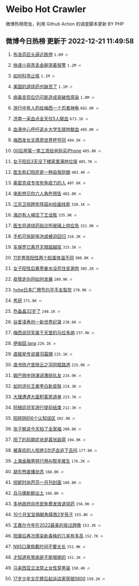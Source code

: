 # Weibo Hot Crawler 



微博热榜爬虫，利用 Github Action 的调度脚本更新 BY PHP 


## 微博今日热榜 更新于 2022-12-21 11:49:58 
1. [布洛芬巨头逼近跌停](https://s.weibo.com/weibo?q=%23%E5%B8%83%E6%B4%9B%E8%8A%AC%E5%B7%A8%E5%A4%B4%E9%80%BC%E8%BF%91%E8%B7%8C%E5%81%9C%23&t=31&band_rank=1&Refer=top) `1.6M 🔥` 

1. [快递小哥弄丢金碗哭着报警](https://s.weibo.com/weibo?q=%23%E5%BF%AB%E9%80%92%E5%B0%8F%E5%93%A5%E5%BC%84%E4%B8%A2%E9%87%91%E7%A2%97%E5%93%AD%E7%9D%80%E6%8A%A5%E8%AD%A6%23&t=31&band_rank=2&Refer=top) `1.2M 🔥` 

1. [如何科学止咳](https://s.weibo.com/weibo?q=%23%E5%A6%82%E4%BD%95%E7%A7%91%E5%AD%A6%E6%AD%A2%E5%92%B3%23&t=31&band_rank=3&Refer=top) `1.1M 🔥` 

1. [美国的退烧药也缺货了](https://s.weibo.com/weibo?q=%23%E7%BE%8E%E5%9B%BD%E7%9A%84%E9%80%80%E7%83%A7%E8%8D%AF%E4%B9%9F%E7%BC%BA%E8%B4%A7%E4%BA%86%23&t=31&band_rank=4&Refer=top) `1.1M 🔥` 

1. [病毒变异后仍可能造成突破性感染](https://s.weibo.com/weibo?q=%23%E7%97%85%E6%AF%92%E5%8F%98%E5%BC%82%E5%90%8E%E4%BB%8D%E5%8F%AF%E8%83%BD%E9%80%A0%E6%88%90%E7%AA%81%E7%A0%B4%E6%80%A7%E6%84%9F%E6%9F%93%23&t=31&band_rank=5&Refer=top) `1.0M 🔥` 

1. [游行中有人扔给梅西一个忍者神龟](https://s.weibo.com/weibo?q=%23%E6%B8%B8%E8%A1%8C%E4%B8%AD%E6%9C%89%E4%BA%BA%E6%89%94%E7%BB%99%E6%A2%85%E8%A5%BF%E4%B8%80%E4%B8%AA%E5%BF%8D%E8%80%85%E7%A5%9E%E9%BE%9F%23&t=31&band_rank=6&Refer=top) `682.9K 🔥` 

1. [济南一采血点全天仅5人献血](https://s.weibo.com/weibo?q=%23%E6%B5%8E%E5%8D%97%E4%B8%80%E9%87%87%E8%A1%80%E7%82%B9%E5%85%A8%E5%A4%A9%E4%BB%855%E4%BA%BA%E7%8C%AE%E8%A1%80%23&t=31&band_rank=7&Refer=top) `673.1K 🔥` 

1. [血液中心呼吁返乡大学生就地献血](https://s.weibo.com/weibo?q=%23%E8%A1%80%E6%B6%B2%E4%B8%AD%E5%BF%83%E5%91%BC%E5%90%81%E8%BF%94%E4%B9%A1%E5%A4%A7%E5%AD%A6%E7%94%9F%E5%B0%B1%E5%9C%B0%E7%8C%AE%E8%A1%80%23&t=31&band_rank=8&Refer=top) `495.0K 🔥` 

1. [梅西发长文感恩世界杯夺冠](https://s.weibo.com/weibo?q=%23%E6%A2%85%E8%A5%BF%E5%8F%91%E9%95%BF%E6%96%87%E6%84%9F%E6%81%A9%E4%B8%96%E7%95%8C%E6%9D%AF%E5%A4%BA%E5%86%A0%23&t=31&band_rank=9&Refer=top) `494.5K 🔥` 

1. [00后用第一笔工资给爸妈买iPhone](https://s.weibo.com/weibo?q=%2300%E5%90%8E%E7%94%A8%E7%AC%AC%E4%B8%80%E7%AC%94%E5%B7%A5%E8%B5%84%E7%BB%99%E7%88%B8%E5%A6%88%E4%B9%B0iPhone%23&t=31&band_rank=10&Refer=top) `485.8K 🔥` 

1. [女子阳后3天没下楼家里满地垃圾](https://s.weibo.com/weibo?q=%23%E5%A5%B3%E5%AD%90%E9%98%B3%E5%90%8E3%E5%A4%A9%E6%B2%A1%E4%B8%8B%E6%A5%BC%E5%AE%B6%E9%87%8C%E6%BB%A1%E5%9C%B0%E5%9E%83%E5%9C%BE%23&t=31&band_rank=11&Refer=top) `485.7K 🔥` 

1. [医生称幻阳症是一种自我防御](https://s.weibo.com/weibo?q=%23%E5%8C%BB%E7%94%9F%E7%A7%B0%E5%B9%BB%E9%98%B3%E7%97%87%E6%98%AF%E4%B8%80%E7%A7%8D%E8%87%AA%E6%88%91%E9%98%B2%E5%BE%A1%23&t=31&band_rank=12&Refer=top) `483.4K 🔥` 

1. [奥密克戎专攻有免疫力的人](https://s.weibo.com/weibo?q=%23%E5%A5%A5%E5%AF%86%E5%85%8B%E6%88%8E%E4%B8%93%E6%94%BB%E6%9C%89%E5%85%8D%E7%96%AB%E5%8A%9B%E7%9A%84%E4%BA%BA%23&t=31&band_rank=13&Refer=top) `407.6K 🔥` 

1. [电影想见你六人角色预告](https://s.weibo.com/weibo?q=%23%E7%94%B5%E5%BD%B1%E6%83%B3%E8%A7%81%E4%BD%A0%E5%85%AD%E4%BA%BA%E8%A7%92%E8%89%B2%E9%A2%84%E5%91%8A%23&t=31&band_rank=14&Refer=top) `402.0K 🔥` 

1. [江苏卫视跨年阵容AI绘画线索](https://s.weibo.com/weibo?q=%23%E6%B1%9F%E8%8B%8F%E5%8D%AB%E8%A7%86%E8%B7%A8%E5%B9%B4%E9%98%B5%E5%AE%B9AI%E7%BB%98%E7%94%BB%E7%BA%BF%E7%B4%A2%23&t=31&band_rank=15&Refer=top) `338.1K 🔥` 

1. [海边有人喊住了王诠胜](https://s.weibo.com/weibo?q=%23%E6%B5%B7%E8%BE%B9%E6%9C%89%E4%BA%BA%E5%96%8A%E4%BD%8F%E4%BA%86%E7%8E%8B%E8%AF%A0%E8%83%9C%23&t=31&band_rank=16&Refer=top) `335.9K 🔥` 

1. [医生将退烧药贴诊所玻璃上供应急](https://s.weibo.com/weibo?q=%23%E5%8C%BB%E7%94%9F%E5%B0%86%E9%80%80%E7%83%A7%E8%8D%AF%E8%B4%B4%E8%AF%8A%E6%89%80%E7%8E%BB%E7%92%83%E4%B8%8A%E4%BE%9B%E5%BA%94%E6%80%A5%23&t=31&band_rank=17&Refer=top) `321.9K 🔥` 

1. [手机可拆卸电池或被迫回归](https://s.weibo.com/weibo?q=%23%E6%89%8B%E6%9C%BA%E5%8F%AF%E6%8B%86%E5%8D%B8%E7%94%B5%E6%B1%A0%E6%88%96%E8%A2%AB%E8%BF%AB%E5%9B%9E%E5%BD%92%23&t=31&band_rank=18&Refer=top) `316.3K 🔥` 

1. [车保罗已离开无限超越班](https://s.weibo.com/weibo?q=%23%E8%BD%A6%E4%BF%9D%E7%BD%97%E5%B7%B2%E7%A6%BB%E5%BC%80%E6%97%A0%E9%99%90%E8%B6%85%E8%B6%8A%E7%8F%AD%23&t=31&band_rank=19&Refer=top) `315.5K 🔥` 

1. [11岁男孩阳性两个脸蛋体温不同](https://s.weibo.com/weibo?q=%2311%E5%B2%81%E7%94%B7%E5%AD%A9%E9%98%B3%E6%80%A7%E4%B8%A4%E4%B8%AA%E8%84%B8%E8%9B%8B%E4%BD%93%E6%B8%A9%E4%B8%8D%E5%90%8C%23&t=31&band_rank=20&Refer=top) `306.8K 🔥` 

1. [女子阳性后煮葱姜水没忍住变涮肉](https://s.weibo.com/weibo?q=%23%E5%A5%B3%E5%AD%90%E9%98%B3%E6%80%A7%E5%90%8E%E7%85%AE%E8%91%B1%E5%A7%9C%E6%B0%B4%E6%B2%A1%E5%BF%8D%E4%BD%8F%E5%8F%98%E6%B6%AE%E8%82%89%23&t=31&band_rank=21&Refer=top) `305.2K 🔥` 

1. [疫情走向将如何发展](https://s.weibo.com/weibo?q=%23%E7%96%AB%E6%83%85%E8%B5%B0%E5%90%91%E5%B0%86%E5%A6%82%E4%BD%95%E5%8F%91%E5%B1%95%23&t=31&band_rank=22&Refer=top) `289.9K 🔥` 

1. [hybe日本厂牌签约平手友梨奈](https://s.weibo.com/weibo?q=%23hybe%E6%97%A5%E6%9C%AC%E5%8E%82%E7%89%8C%E7%AD%BE%E7%BA%A6%E5%B9%B3%E6%89%8B%E5%8F%8B%E6%A2%A8%E5%A5%88%23&t=31&band_rank=23&Refer=top) `278.9K 🔥` 

1. [考研](https://s.weibo.com/weibo?q=%23%E8%80%83%E7%A0%94%23&t=31&band_rank=24&Refer=top) `271.8K 🔥` 

1. [乔晶晶32岁了](https://s.weibo.com/weibo?q=%23%E4%B9%94%E6%99%B6%E6%99%B632%E5%B2%81%E4%BA%86%23&t=31&band_rank=25&Refer=top) `248.1K 🔥` 

1. [谷爱凌再创一新世界纪录](https://s.weibo.com/weibo?q=%23%E8%B0%B7%E7%88%B1%E5%87%8C%E5%86%8D%E5%88%9B%E4%B8%80%E6%96%B0%E4%B8%96%E7%95%8C%E7%BA%AA%E5%BD%95%23&t=31&band_rank=26&Refer=top) `238.6K 🔥` 

1. [梅西说冠军属于天堂的马拉多纳](https://s.weibo.com/weibo?q=%23%E6%A2%85%E8%A5%BF%E8%AF%B4%E5%86%A0%E5%86%9B%E5%B1%9E%E4%BA%8E%E5%A4%A9%E5%A0%82%E7%9A%84%E9%A9%AC%E6%8B%89%E5%A4%9A%E7%BA%B3%23&t=31&band_rank=27&Refer=top) `237.9K 🔥` 

1. [伊甸园 lana](https://s.weibo.com/weibo?q=%E4%BC%8A%E7%94%B8%E5%9B%AD%20lana&t=31&band_rank=28&Refer=top) `226.1K 🔥` 

1. [虞姬星传说黛羽霜翎](https://s.weibo.com/weibo?q=%23%E8%99%9E%E5%A7%AC%E6%98%9F%E4%BC%A0%E8%AF%B4%E9%BB%9B%E7%BE%BD%E9%9C%9C%E7%BF%8E%23&t=31&band_rank=29&Refer=top) `225.1K 🔥` 

1. [虞书欣卢昱晓云之羽同框路透](https://s.weibo.com/weibo?q=%23%E8%99%9E%E4%B9%A6%E6%AC%A3%E5%8D%A2%E6%98%B1%E6%99%93%E4%BA%91%E4%B9%8B%E7%BE%BD%E5%90%8C%E6%A1%86%E8%B7%AF%E9%80%8F%23&t=31&band_rank=30&Refer=top) `225.0K 🔥` 

1. [姆巴佩中场演讲激励队友](https://s.weibo.com/weibo?q=%23%E5%A7%86%E5%B7%B4%E4%BD%A9%E4%B8%AD%E5%9C%BA%E6%BC%94%E8%AE%B2%E6%BF%80%E5%8A%B1%E9%98%9F%E5%8F%8B%23&t=31&band_rank=31&Refer=top) `224.9K 🔥` 

1. [如何评价王者李白新皮肤](https://s.weibo.com/weibo?q=%23%E5%A6%82%E4%BD%95%E8%AF%84%E4%BB%B7%E7%8E%8B%E8%80%85%E6%9D%8E%E7%99%BD%E6%96%B0%E7%9A%AE%E8%82%A4%23&t=31&band_rank=32&Refer=top) `224.3K 🔥` 

1. [大理遭遇大面积客房退单](https://s.weibo.com/weibo?q=%23%E5%A4%A7%E7%90%86%E9%81%AD%E9%81%87%E5%A4%A7%E9%9D%A2%E7%A7%AF%E5%AE%A2%E6%88%BF%E9%80%80%E5%8D%95%23&t=31&band_rank=33&Refer=top) `223.7K 🔥` 

1. [阿根廷冠军游行提前结束](https://s.weibo.com/weibo?q=%23%E9%98%BF%E6%A0%B9%E5%BB%B7%E5%86%A0%E5%86%9B%E6%B8%B8%E8%A1%8C%E6%8F%90%E5%89%8D%E7%BB%93%E6%9D%9F%23&t=31&band_rank=34&Refer=top) `212.3K 🔥` 

1. [阳转阴的6个认知误区](https://s.weibo.com/weibo?q=%23%E9%98%B3%E8%BD%AC%E9%98%B4%E7%9A%846%E4%B8%AA%E8%AE%A4%E7%9F%A5%E8%AF%AF%E5%8C%BA%23&t=31&band_rank=35&Refer=top) `202.9K 🔥` 

1. [张子枫说今天拍了全家福](https://s.weibo.com/weibo?q=%23%E5%BC%A0%E5%AD%90%E6%9E%AB%E8%AF%B4%E4%BB%8A%E5%A4%A9%E6%8B%8D%E4%BA%86%E5%85%A8%E5%AE%B6%E7%A6%8F%23&t=31&band_rank=36&Refer=top) `200.8K 🔥` 

1. [阳了的前期症状是嚣张跋扈](https://s.weibo.com/weibo?q=%23%E9%98%B3%E4%BA%86%E7%9A%84%E5%89%8D%E6%9C%9F%E7%97%87%E7%8A%B6%E6%98%AF%E5%9A%A3%E5%BC%A0%E8%B7%8B%E6%89%88%23&t=31&band_rank=37&Refer=top) `194.9K 🔥` 

1. [被喜欢的人拒绝3次还会追下去吗](https://s.weibo.com/weibo?q=%23%E8%A2%AB%E5%96%9C%E6%AC%A2%E7%9A%84%E4%BA%BA%E6%8B%92%E7%BB%9D3%E6%AC%A1%E8%BF%98%E4%BC%9A%E8%BF%BD%E4%B8%8B%E5%8E%BB%E5%90%97%23&t=31&band_rank=38&Refer=top) `177.6K 🔥` 

1. [上海金融男转行用AI帮羊接生](https://s.weibo.com/weibo?q=%23%E4%B8%8A%E6%B5%B7%E9%87%91%E8%9E%8D%E7%94%B7%E8%BD%AC%E8%A1%8C%E7%94%A8AI%E5%B8%AE%E7%BE%8A%E6%8E%A5%E7%94%9F%23&t=31&band_rank=39&Refer=top) `176.2K 🔥` 

1. [胡先煦直播状态](https://s.weibo.com/weibo?q=%23%E8%83%A1%E5%85%88%E7%85%A6%E7%9B%B4%E6%92%AD%E7%8A%B6%E6%80%81%23&t=31&band_rank=40&Refer=top) `168.0K 🔥` 

1. [倪妮时尚芭莎一月刊封面](https://s.weibo.com/weibo?q=%23%E5%80%AA%E5%A6%AE%E6%97%B6%E5%B0%9A%E8%8A%AD%E8%8E%8E%E4%B8%80%E6%9C%88%E5%88%8A%E5%B0%81%E9%9D%A2%23&t=31&band_rank=41&Refer=top) `166.8K 🔥` 

1. [兵马俑新鲜出土](https://s.weibo.com/weibo?q=%23%E5%85%B5%E9%A9%AC%E4%BF%91%E6%96%B0%E9%B2%9C%E5%87%BA%E5%9C%9F%23&t=31&band_rank=42&Refer=top) `166.8K 🔥` 

1. [多地政府向市民免费发放退烧药](https://s.weibo.com/weibo?q=%23%E5%A4%9A%E5%9C%B0%E6%94%BF%E5%BA%9C%E5%90%91%E5%B8%82%E6%B0%91%E5%85%8D%E8%B4%B9%E5%8F%91%E6%94%BE%E9%80%80%E7%83%A7%E8%8D%AF%23&t=31&band_rank=43&Refer=top) `156.9K 🔥` 

1. [10个月宝宝捐献角膜救2岁孩子](https://s.weibo.com/weibo?q=%2310%E4%B8%AA%E6%9C%88%E5%AE%9D%E5%AE%9D%E6%8D%90%E7%8C%AE%E8%A7%92%E8%86%9C%E6%95%912%E5%B2%81%E5%AD%A9%E5%AD%90%23&t=31&band_rank=44&Refer=top) `155.8K 🔥` 

1. [王嘉尔今年在2022最美的夜过跨晚](https://s.weibo.com/weibo?q=%23%E7%8E%8B%E5%98%89%E5%B0%94%E4%BB%8A%E5%B9%B4%E5%9C%A82022%E6%9C%80%E7%BE%8E%E7%9A%84%E5%A4%9C%E8%BF%87%E8%B7%A8%E6%99%9A%23&t=31&band_rank=45&Refer=top) `153.3K 🔥` 

1. [阳康后再次感染新毒株的几率有多高](https://s.weibo.com/weibo?q=%23%E9%98%B3%E5%BA%B7%E5%90%8E%E5%86%8D%E6%AC%A1%E6%84%9F%E6%9F%93%E6%96%B0%E6%AF%92%E6%A0%AA%E7%9A%84%E5%87%A0%E7%8E%87%E6%9C%89%E5%A4%9A%E9%AB%98%23&t=31&band_rank=46&Refer=top) `152.7K 🔥` 

1. [N95口罩佩戴时间不要太长](https://s.weibo.com/weibo?q=%23N95%E5%8F%A3%E7%BD%A9%E4%BD%A9%E6%88%B4%E6%97%B6%E9%97%B4%E4%B8%8D%E8%A6%81%E5%A4%AA%E9%95%BF%23&t=31&band_rank=47&Refer=top) `151.9K 🔥` 

1. [才知道有胃病是不能喝粥的](https://s.weibo.com/weibo?q=%23%E6%89%8D%E7%9F%A5%E9%81%93%E6%9C%89%E8%83%83%E7%97%85%E6%98%AF%E4%B8%8D%E8%83%BD%E5%96%9D%E7%B2%A5%E7%9A%84%23&t=31&band_rank=48&Refer=top) `151.1K 🔥` 

1. [马来西亚立法禁止女性穿男装](https://s.weibo.com/weibo?q=%23%E9%A9%AC%E6%9D%A5%E8%A5%BF%E4%BA%9A%E7%AB%8B%E6%B3%95%E7%A6%81%E6%AD%A2%E5%A5%B3%E6%80%A7%E7%A9%BF%E7%94%B7%E8%A3%85%23&t=31&band_rank=49&Refer=top) `150.4K 🔥` 

1. [17岁少年文花臂后起诉店家获赔5800](https://s.weibo.com/weibo?q=%2317%E5%B2%81%E5%B0%91%E5%B9%B4%E6%96%87%E8%8A%B1%E8%87%82%E5%90%8E%E8%B5%B7%E8%AF%89%E5%BA%97%E5%AE%B6%E8%8E%B7%E8%B5%945800%23&t=31&band_rank=50&Refer=top) `150.2K 🔥` 

